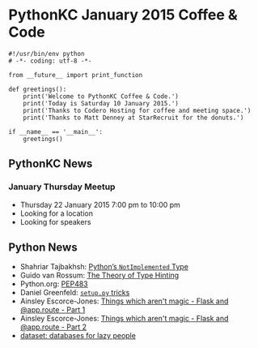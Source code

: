# PythonKC January 2015 Coffee & Code

~~~~{python}
#!/usr/bin/env python
# -*- coding: utf-8 -*-

from __future__ import print_function

def greetings():
    print('Welcome to PythonKC Coffee & Code.')
    print('Today is Saturday 10 January 2015.')
    print('Thanks to Codero Hosting for coffee and meeting space.')
    print('Thanks to Matt Denney at StarRecruit for the donuts.')

if __name__ == '__main__':
    greetings()
~~~~

## PythonKC News

### January Thursday Meetup

* Thursday 22 January 2015 7:00 pm to 10:00 pm
* Looking for a location
* Looking for speakers

## Python News

* Shahriar Tajbakhsh: [Python’s `NotImplemented` Type](http://shahriar.svbtle.com/python-notimplemented-type)
* Guido van Rossum: [The Theory of Type Hinting](https://quip.com/r69HA9GhGa7J)
* Python.org: [PEP483](https://www.python.org/dev/peps/pep-0483/)
* Daniel Greenfeld: [`setup.py` tricks](http://www.pydanny.com/python-dot-py-tricks.html)
* Ainsley Escorce-Jones: [Things which aren't magic - Flask and @app.route - Part 1](http://ains.co/blog/things-which-arent-magic-flask-part-1.html)
* Ainsley Escorce-Jones: [Things which aren't magic - Flask and @app.route - Part 2](http://ains.co/blog/things-which-arent-magic-flask-part-2.html)
* [dataset: databases for lazy people](http://dataset.readthedocs.org/en/latest/)

